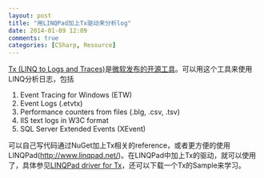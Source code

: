 ```yaml
---
layout: post
title: "用LINQPad加上Tx驱动来分析log"
date: 2014-01-09 12:09
comments: true
categories: [CSharp, Resource]
---
```


[Tx (LINQ to Logs and Traces)](http://tx.codeplex.com/)是[微软发布的开源工具](http://blogs.msdn.com/b/interoperability/archive/2014/01/06/new-release-tx-linq-to-logs-and-traces.aspx)。可以用这个工具来使用LINQ分析日志，包括

1. Event Tracing for Windows (ETW)
2. Event Logs (.etvtx)
3. Performance counters from files (.blg, .csv, .tsv)
4. IIS text logs in W3C format
5. SQL Server Extended Events (XEvent)

可以自己写代码通过NuGet加上Tx相关的reference，或者更方便的使用LINQPad(http://www.linqpad.net/)。在LINQPad中加上Tx的驱动，就可以使用了，具体参见[LINQPad driver for Tx](http://tx.codeplex.com/wikipage?title=LINQPad%20Driver&referringTitle=Documentation)，还可以下载一个Tx的Sample来学习。
